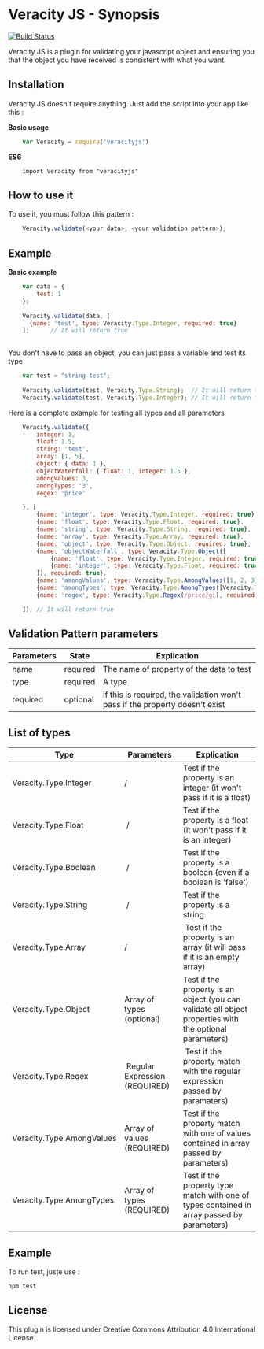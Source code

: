 # Veracity JS - Synopsis

[![Build Status](https://travis-ci.org/myvertigo/veracityjs.svg?branch=master)](https://travis-ci.org/myvertigo/veracityjs)

Veracity JS is a plugin for validating your javascript object and ensuring you that the object you have received is consistent with what you want. 

## Installation
Veracity JS doesn't require anything. Just add the script into your app like this :
  
**Basic usage**
```javascript
    var Veracity = require('veracityjs')
```
**ES6**
```javsacript
    import Veracity from "veracityjs"
```

## How to use it
To use it, you must follow this pattern :
```javascript
    Veracity.validate(<your data>, <your validation pattern>);
```

## Example
**Basic example**
```javascript
    var data = {
        test: 1
    };
    
    Veracity.validate(data, [
      {name: 'test', type: Veracity.Type.Integer, required: true}
    ];      // It will return true
    
```

You don't have to pass an object, you can just pass a variable and test its type
```javascript
    var test = "string test";
    
    Veracity.validate(test, Veracity.Type.String);  // It will return true
    Veracity.validate(test, Veracity.Type.Integer); // It will return false
```

Here is a complete example for testing all types and all parameters
```javascript
    Veracity.validate({
        integer: 1,
        float: 1.5,
        string: 'test',
        array: [1, 5],
        object: { data: 1 },
        objectWaterfall: { float: 1, integer: 1.5 },
        amongValues: 3,
        amongTypes: '3',
        regex: 'price'

    }, [
        {name: 'integer', type: Veracity.Type.Integer, required: true},
        {name: 'float', type: Veracity.Type.Float, required: true},
        {name: 'string', type: Veracity.Type.String, required: true},
        {name: 'array', type: Veracity.Type.Array, required: true},
        {name: 'object', type: Veracity.Type.Object, required: true},
        {name: 'objectWaterfall', type: Veracity.Type.Object([
            {name: 'float', type: Veracity.Type.Integer, required: true},
            {name: 'integer', type: Veracity.Type.Float, required: true}
        ]), required: true},
        {name: 'amongValues', type: Veracity.Type.AmongValues([1, 2, 3]), required: true},
        {name: 'amongTypes', type: Veracity.Type.AmongTypes([Veracity.Type.Integer, Veracity.Type.Float, Veracity.Type.String]), required: true},
        {name: 'regex', type: Veracity.Type.Regex(/price/gi), required: true}

    ]); // It will return true
```


## Validation Pattern parameters
| Parameters | State | Explication |
|------------|-------|-------------|
| name | required | The name of property of the data to test |
| type | required | A type |
| required | optional | if this is required, the validation won't pass if the property doesn't exist |


## List of types
| Type | Parameters | Explication|
|------|------------|------------|
| Veracity.Type.Integer | / | Test if the property is an integer (it won't pass if it is a float) |
| Veracity.Type.Float | / | Test if the property is a float (it won't pass if it is an integer) |
| Veracity.Type.Boolean | / | Test if the property is a boolean (even if a boolean is 'false') |
| Veracity.Type.String | / | Test if the property is a string |
| Veracity.Type.Array | / | Test if the property is an array (it will pass if it is an empty array) |
| Veracity.Type.Object | Array of types (optional) | Test if the property is an object (you can validate all object properties with the optional parameters) |
| Veracity.Type.Regex | Regular Expression (REQUIRED) | Test if the property match with the regular expression passed by paramaters) |
| Veracity.Type.AmongValues | Array of values (REQUIRED) | Test if the property match with one of values contained in array passed by parameters) |
| Veracity.Type.AmongTypes | Array of types (REQUIRED) | Test if the property type match with one of types contained in array passed by parameters) |


## Example
To run test, juste use :
```
npm test
```

## License
This plugin is licensed under Creative Commons Attribution 4.0 International License.
